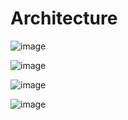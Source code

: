 # Architecture

![image](https://github.com/Spaice-Jump/Documentation/assets/71439724/ad96e54b-63ab-46fd-85fb-31ed40df8b97)

![image](https://github.com/Spaice-Jump/Documentation/assets/71439724/1f89468b-cfb4-42fe-8211-796c68d8392b)


![image](https://github.com/Spaice-Jump/Documentation/assets/71439724/5d71f3c4-cb80-4462-88a7-ca0750090a60)

![image](https://github.com/Spaice-Jump/Documentation/assets/71439724/35237b9c-4948-4f94-aa9c-854fde08e3d8)

